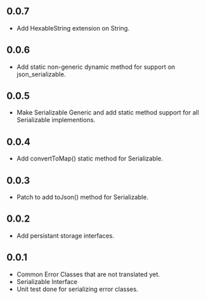 ## 0.0.7

- Add HexableString extension on String.

## 0.0.6
- Add static non-generic dynamic method for support on json_serializable.

## 0.0.5
- Make Serializable Generic and add static method support for all Serializable implementions.

## 0.0.4
- Add convertToMap() static method for Serializable.

## 0.0.3

- Patch to add toJson() method for Serializable.

## 0.0.2
- Add persistant storage interfaces.

## 0.0.1

- Common Error Classes that are not translated yet.
- Serializable Interface
- Unit test done for serializing error classes.